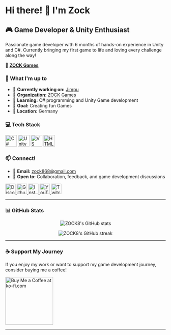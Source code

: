 # Hi there! 👋 I'm Zock

## 🎮 Game Developer & Unity Enthusiast

Passionate game developer with 6 months of hands-on experience in Unity and C#. Currently bringing my first game to life and loving every challenge along the way! 

🏢 **[ZOCK Games](https://github.com/orgs/ZOCK-Games)**

### 🚀 What I'm up to
- 🔭 **Currently working on:** [Jimpu](http://github.com/ZOCK-Games/Jimpu)
- 🏢 **Organization:** [ZOCK Games](https://github.com/orgs/ZOCK-Games)
- 🌱 **Learning:** C# programming and Unity Game development 
- 🎯 **Goal:** Creating fun Games
- 📍 **Location:** Germany

### 💻 Tech Stack

<p align="left">
<a href="https://docs.microsoft.com/en-us/dotnet/csharp/" target="_blank" rel="noreferrer"><img src="https://raw.githubusercontent.com/danielcranney/readme-generator/main/public/icons/skills/csharp-colored.svg" width="36" height="36" alt="C#" title="C#"/></a>
<a href="https://unity.com/" target="_blank" rel="noreferrer"><img src="https://camo.githubusercontent.com/0d4428b88acbe0cc80e8a33ea81cd6fcfc461fd2ad7d9cf07005d230b083e050/68747470733a2f2f63646e2e6a7364656c6976722e6e65742f67682f64657669636f6e732f64657669636f6e2f69636f6e732f756e6974792f756e6974792d6f726967696e616c2e737667" width="36" height="36" alt="Unity" title="Unity"/></a>
<a href="https://code.visualstudio.com/" target="_blank" rel="noreferrer"><img src="https://raw.githubusercontent.com/danielcranney/readme-generator/main/public/icons/skills/visualstudiocode-colored.svg" width="36" height="36" alt="VS Code" title="VS Code"/></a>
<a href="https://developer.mozilla.org/en-US/docs/Glossary/HTML5" target="_blank" rel="noreferrer"><img src="https://raw.githubusercontent.com/danielcranney/readme-generator/main/public/icons/skills/html5-colored.svg" width="36" height="36" alt="HTML5" title="HTML5"/></a>
</p>

### 📫 Connect!

- 📧 **Email:** [zock868@gmail.com](mailto:zock868@gmail.com)
- 💬 **Open to:** Collaboration, feedback, and game development discussions

<p align="left">
<a href="https://discord.com/users/ZOCK8" target="_blank" rel="noreferrer">
<picture>
<source media="(prefers-color-scheme: dark)" srcset="https://raw.githubusercontent.com/danielcranney/readme-generator/main/public/icons/socials/discord-dark.svg" />
<source media="(prefers-color-scheme: light)" srcset="https://raw.githubusercontent.com/danielcranney/readme-generator/main/public/icons/socials/discord.svg" />
<img src="https://raw.githubusercontent.com/danielcranney/readme-generator/main/public/icons/socials/discord.svg" width="32" height="32" alt="Discord" title="Discord" />
</picture>
</a>
<a href="https://www.github.com/ZOCK8" target="_blank" rel="noreferrer">
<picture>
<source media="(prefers-color-scheme: dark)" srcset="https://raw.githubusercontent.com/danielcranney/readme-generator/main/public/icons/socials/github-dark.svg" />
<source media="(prefers-color-scheme: light)" srcset="https://raw.githubusercontent.com/danielcranney/readme-generator/main/public/icons/socials/github.svg" />
<img src="https://raw.githubusercontent.com/danielcranney/readme-generator/main/public/icons/socials/github.svg" width="32" height="32" alt="Github" title="Github" />
</picture>
</a>
<a href="http://www.instagram.com/zock_8" target="_blank" rel="noreferrer">
<picture>
<source media="(prefers-color-scheme: dark)" srcset="https://raw.githubusercontent.com/danielcranney/readme-generator/main/public/icons/socials/instagram-dark.svg" />
<source media="(prefers-color-scheme: light)" srcset="https://raw.githubusercontent.com/danielcranney/readme-generator/main/public/icons/socials/instagram.svg" />
<img src="https://raw.githubusercontent.com/danielcranney/readme-generator/main/public/icons/socials/instagram.svg" width="32" height="32" alt="Instagram" title="Instagram" />
</picture>
</a>
<a href="https://www.youtube.com/@zock8" target="_blank" rel="noreferrer">
<picture>
<source media="(prefers-color-scheme: dark)" srcset="https://raw.githubusercontent.com/danielcranney/readme-generator/main/public/icons/socials/youtube-dark.svg" />
<source media="(prefers-color-scheme: light)" srcset="https://raw.githubusercontent.com/danielcranney/readme-generator/main/public/icons/socials/youtube.svg" />
<img src="https://raw.githubusercontent.com/danielcranney/readme-generator/main/public/icons/socials/youtube.svg" width="32" height="32" alt="YouTube" title="YouTube" />
</picture>
</a>
<a href="https://www.twitch.tv/zock__8" target="_blank" rel="noreferrer">
<picture>
<source media="(prefers-color-scheme: dark)" srcset="https://raw.githubusercontent.com/danielcranney/readme-generator/main/public/icons/socials/twitch-dark.svg" />
<source media="(prefers-color-scheme: light)" srcset="https://raw.githubusercontent.com/danielcranney/readme-generator/main/public/icons/socials/twitch.svg" />
<img src="https://raw.githubusercontent.com/danielcranney/readme-generator/main/public/icons/socials/twitch.svg" width="32" height="32" alt="Twitch" title="Twitch" />
</picture>
</a>
</p>

---

### 📊 GitHub Stats

<p align="center">
<img src="https://github-readme-stats.vercel.app/api?username=ZOCK8&show_icons=true&hide=issues&title_color=f97316&text_color=ffffff&icon_color=0891b2&bg_color=181824&hide_border=true" alt="ZOCK8's GitHub stats" />
</p>

<p align="center">
<img src="https://github-readme-streak-stats.herokuapp.com/?user=ZOCK8&stroke=ffffff&background=181824&ring=f97316&fire=f97316&currStreakNum=ffffff&currStreakLabel=f97316&sideNums=ffffff&sideLabels=ffffff&dates=ffffff&hide_border=true" alt="ZOCK8's GitHub streak" />
</p>

---

### ☕ Support My Journey

If you enjoy my work or want to support my game development journey, consider buying me a coffee!

<a href="https://www.ko-fi.com/zock8">
<img src="https://storage.ko-fi.com/cdn/kofi2.png?v=3" width="150" alt="Buy Me a Coffee at ko-fi.com"/>
</a>

---

